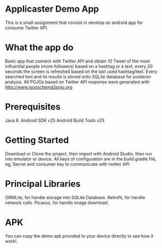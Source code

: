 # Applicaster Demo App
This is a small assignment that consist in develop an android app for consume Twitter API.

# What the app do
Basic app that connect with Twitter API and obtain 10 Tweet of the most influential people (more followers) based on a hashtag or a text,
every 20 seconds the screen is refreshed based on the last used hashtag/text.
Every searched text and its results is stored onto SQLite database for posterior analysis.
All POJOs based on Twitter API response were generated with http://www.jsonschema2pojo.org

# Prerequisites
Java 8.
Android SDK v25
Android Build Tools v25

# Getting Started
Download or Clone the project, then import with Android Studio, then run into emulator or device.
All keys of configuration are in the build.gradle file, eg, Secret  and consumer key to communicate with twitter API

# Principal Libraries
ORMLite, for handle storage into SQLite Database.
Retrofit, for handle network calls.
Picasso, for handle image download.

# APK
You can copy the demo apk provided to your device directly to see how it work!.